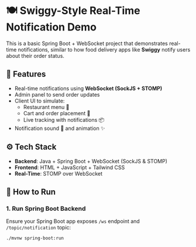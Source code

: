 # 🍽️ Swiggy-Style Real-Time Notification Demo

This is a basic Spring Boot + WebSocket project that demonstrates real-time notifications, similar to how food delivery apps like **Swiggy** notify users about their order status.

## 🚀 Features

- Real-time notifications using **WebSocket (SockJS + STOMP)**
- Admin panel to send order updates
- Client UI to simulate:
  - Restaurant menu 🧆
  - Cart and order placement 🛒
  - Live tracking with notifications 📦
- Notification sound 🔔 and animation ✨

## ⚙️ Tech Stack

- **Backend**: Java + Spring Boot + WebSocket (SockJS & STOMP)
- **Frontend**: HTML + JavaScript + Tailwind CSS
- **Real-Time**: STOMP over WebSocket

## 🧪 How to Run

### 1. Run Spring Boot Backend
Ensure your Spring Boot app exposes `/ws` endpoint and `/topic/notification` topic:
```bash
./mvnw spring-boot:run
